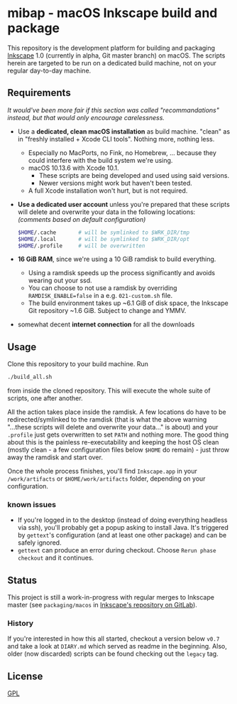 # mibap - macOS Inkscape build and package

This repository is the development platform for building and packaging [Inkscape](https://inkscape.org) 1.0 (currently in alpha, Git master branch) on macOS. The scripts herein are targeted to be run on a dedicated build machine, not on your regular day-to-day machine.

## Requirements

_It would've been more fair if this section was called "recommandations" instead, but that would only encourage carelessness._

- Use a __dedicated, clean macOS installation__ as build machine. "clean" as in "freshly installed + Xcode CLI tools". Nothing more, nothing less.
  - Especially no MacPorts, no Fink, no Homebrew, ... because they could interfere with the build system we're using.
  - macOS 10.13.6 with Xcode 10.1.
    - These scripts are being developed and used using said versions.
    - Newer versions might work but haven't been tested.
  - A full Xcode installation won't hurt, but is not required.
- __Use a dedicated user account__ unless you're prepared that these scripts will delete and overwrite your data in the following locations:  
_(comments based on default configuration)_

    ```bash
    $HOME/.cache       # will be symlinked to $WRK_DIR/tmp
    $HOME/.local       # will be symlinked to $WRK_DIR/opt
    $HOME/.profile     # will be overwritten
    ```

- __16 GiB RAM__, since we're using a 10 GiB ramdisk to build everything.
  - Using a ramdisk speeds up the process significantly and avoids wearing out your ssd.
  - You can choose to not use a ramdisk by overriding `RAMDISK_ENABLE=false` in a e.g. `021-custom.sh` file.
  - The build environment takes up ~6.1 GiB of disk space, the Inkscape Git repository ~1.6 GiB. Subject to change and YMMV.
- somewhat decent __internet connection__ for all the downloads

## Usage

Clone this repository to your build machine. Run

```bash
./build_all.sh
```

from inside the cloned repository. This will execute the whole suite of scripts, one after another.

All the action takes place inside the ramdisk. A few locations do have to be redirected/symlinked to the ramdisk (that is what the above warning "...these scripts will delete and overwrite your data..." is about) and your `.profile` just gets overwritten to set `PATH` and nothing more. The good thing about this is the painless re-executability and keeping the host OS clean (mostly clean - a few configuration files below `$HOME` do remain) - just throw away the ramdisk and start over.

Once the whole process finishes, you'll find `Inkscape.app` in your `/work/artifacts` or `$HOME/work/artifacts` folder, depending on your configuration.

### known issues

- If you're logged in to the desktop (instead of doing everything headless via ssh), you'll probably get a popup asking to install Java. It's triggered by `gettext`'s configuration (and at least one other package) and can be safely ignored.
- `gettext` can produce an error during checkout. Choose `Rerun phase checkout` and it continues.

## Status

This project is still a work-in-progress with regular merges to Inkscape master (see `packaging/macos` in [Inkscape's repository on GitLab](https://gitlab.com/inkscape/inkscape)).

### History

If you're interested in how this all started, checkout a version below `v0.7` and take a look at `DIARY.md` which served as readme in the beginning. Also, older (now discarded) scripts can be found checking out the `legacy` tag.

## License
[GPL](LICENSE)